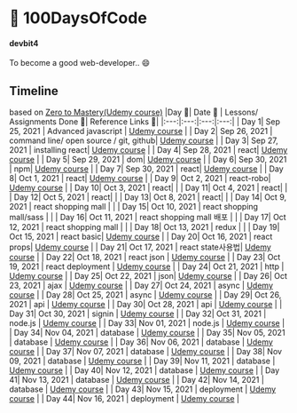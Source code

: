 # 🚀 100DaysOfCode 

#### devbit4

To become a good web-developer.. 😄

## Timeline
based on [Zero to Mastery(Udemy course)](https://www.udemy.com/course/the-complete-web-developer-zero-to-mastery/)
|Day 🖤| Date 📆 | Lessons/ Assignments Done 📖| Reference Links 🔗|
|:---:|:---:|:---:|:---:|
| Day 1| Sep 25, 2021 | Advanced javascript | [Udemy course](https://www.udemy.com/course/the-complete-web-developer-zero-to-mastery/) |
| Day 2| Sep 26, 2021 | command line/ open source / git, github| [Udemy course](https://www.udemy.com/course/the-complete-web-developer-zero-to-mastery/) |
| Day 3| Sep 27, 2021 | installing react| [Udemy course](https://www.udemy.com/course/the-complete-web-developer-zero-to-mastery/) |
| Day 4| Sep 28, 2021 | react| [Udemy course](https://www.udemy.com/course/the-complete-web-developer-zero-to-mastery/) |
| Day 5| Sep 29, 2021 | dom| [Udemy course](https://www.udemy.com/course/the-complete-web-developer-zero-to-mastery/) |
| Day 6| Sep 30, 2021 | npm| [Udemy course](https://www.udemy.com/course/the-complete-web-developer-zero-to-mastery/) |
| Day 7| Sep 30, 2021 | react| [Udemy course](https://www.udemy.com/course/the-complete-web-developer-zero-to-mastery/) |
| Day 8| Oct 1, 2021 | react| [Udemy course](https://www.udemy.com/course/the-complete-web-developer-zero-to-mastery/) |
| Day 9| Oct 2, 2021 | react-robo| [Udemy course](https://www.udemy.com/course/the-complete-web-developer-zero-to-mastery/) |
| Day 10| Oct 3, 2021 | react|  |
| Day 11| Oct 4, 2021 | react|  |
| Day 12| Oct 5, 2021 | react|  |
| Day 13| Oct 8, 2021 | react|  |
| Day 14| Oct 9, 2021 | react shopping mall |  |
| Day 15| Oct 10, 2021 | react shopping mall/sass |  |
| Day 16| Oct 11, 2021 | react shopping mall 배포 |  |
| Day 17| Oct 12, 2021 | react shopping mall |  |
| Day 18| Oct 13, 2021 | redux |  |
| Day 19| Oct 15, 2021 | react basic| [Udemy course](https://www.udemy.com/course/the-complete-web-developer-zero-to-mastery/) |
| Day 20| Oct 16, 2021 | react props| [Udemy course](https://www.udemy.com/course/the-complete-web-developer-zero-to-mastery/) |
| Day 21| Oct 17, 2021 | react state사용법| [Udemy course](https://www.udemy.com/course/the-complete-web-developer-zero-to-mastery/) |
| Day 22| Oct 18, 2021 | react json | [Udemy course](https://www.udemy.com/course/the-complete-web-developer-zero-to-mastery/) |
| Day 23| Oct 19, 2021 | react deployment | [Udemy course](https://www.udemy.com/course/the-complete-web-developer-zero-to-mastery/) |
| Day 24| Oct 21, 2021 | http | [Udemy course](https://www.udemy.com/course/the-complete-web-developer-zero-to-mastery/) |
| Day 25| Oct 22, 2021 | json| [Udemy course](https://www.udemy.com/course/the-complete-web-developer-zero-to-mastery/) |
| Day 26| Oct 23, 2021 | ajax | [Udemy course](https://www.udemy.com/course/the-complete-web-developer-zero-to-mastery/) |
| Day 27| Oct 24, 2021 | async | [Udemy course](https://www.udemy.com/course/the-complete-web-developer-zero-to-mastery/) |
| Day 28| Oct 25, 2021 | async | [Udemy course](https://www.udemy.com/course/the-complete-web-developer-zero-to-mastery/) |
| Day 29| Oct 26, 2021 | api | [Udemy course](https://www.udemy.com/course/the-complete-web-developer-zero-to-mastery/) |
| Day 30| Oct 28, 2021 | api | [Udemy course](https://www.udemy.com/course/the-complete-web-developer-zero-to-mastery/) |
| Day 31| Oct 30, 2021 | signin | [Udemy course](https://www.udemy.com/course/the-complete-web-developer-zero-to-mastery/) |
| Day 32| Oct 31, 2021 | node.js | [Udemy course](https://www.udemy.com/course/the-complete-web-developer-zero-to-mastery/) |
| Day 33| Nov 01, 2021 | node.js | [Udemy course](https://www.udemy.com/course/the-complete-web-developer-zero-to-mastery/) |
| Day 34| Nov 04, 2021 | database | [Udemy course](https://www.udemy.com/course/the-complete-web-developer-zero-to-mastery/) |
| Day 35| Nov 05, 2021 | database | [Udemy course](https://www.udemy.com/course/the-complete-web-developer-zero-to-mastery/) |
| Day 36| Nov 06, 2021 | database | [Udemy course](https://www.udemy.com/course/the-complete-web-developer-zero-to-mastery/) |
| Day 37| Nov 07, 2021 | database | [Udemy course](https://www.udemy.com/course/the-complete-web-developer-zero-to-mastery/) |
| Day 38| Nov 09, 2021 | database | [Udemy course](https://www.udemy.com/course/the-complete-web-developer-zero-to-mastery/) |
| Day 39| Nov 11, 2021 | database | [Udemy course](https://www.udemy.com/course/the-complete-web-developer-zero-to-mastery/) |
| Day 40| Nov 12, 2021 | database | [Udemy course](https://www.udemy.com/course/the-complete-web-developer-zero-to-mastery/) |
| Day 41| Nov 13, 2021 | database | [Udemy course](https://www.udemy.com/course/the-complete-web-developer-zero-to-mastery/) |
| Day 42| Nov 14, 2021 | database | [Udemy course](https://www.udemy.com/course/the-complete-web-developer-zero-to-mastery/) |
| Day 43| Nov 15, 2021 | deployment | [Udemy course](https://www.udemy.com/course/the-complete-web-developer-zero-to-mastery/) |
| Day 44| Nov 16, 2021 | deployment | [Udemy course](https://www.udemy.com/course/the-complete-web-developer-zero-to-mastery/) |





